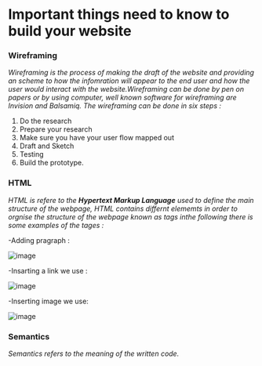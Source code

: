 

# Important things need to know to build your website


 
 ### Wireframing


 
*Wireframing is  the process of making  the draft of the website and providing an scheme to how the infomration will appear to the end user and how the user would interact with the website.Wireframing can be done by pen on papers or by using computer, well known software for wireframing are Invision and Balsamiq. 
The wireframing can be done in six steps :* 
1. Do the research
2. Prepare your research
3. Make sure you have your user flow mapped out
4. Draft and Sketch
5. Testing
6. Build the prototype.


### HTML

*HTML is refere to the **Hypertext Markup Language** used to define the main structure of the webpage, HTML contains differnt elememts in order to orgnise the structure
of the webpage known as tags inthe following there is some examples of the tages :*   

-Adding pragraph :

![image](https://user-images.githubusercontent.com/86604843/124017650-973ea700-d9ac-11eb-8a22-40e9de32a5dd.png)


-Insarting a link we use :

![image](https://user-images.githubusercontent.com/86604843/124013911-81c77e00-d9a8-11eb-92c9-b9e9ca728911.png)

-Inserting image we use:

![image](https://user-images.githubusercontent.com/86604843/124017766-b806fc80-d9ac-11eb-8641-91d7fd784920.png)



### Semantics  

*Semantics refers to the meaning of the written code.*




